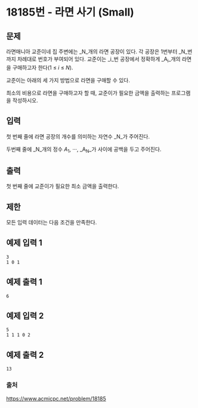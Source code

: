 # 18185번 - 라면 사기 (Small)   
## 문제   
라면매니아 교준이네 집 주변에는 _N_개의 라면 공장이 있다. 각 공장은 1번부터 _N_번까지 차례대로 번호가 부여되어 있다. 교준이는 _i_번 공장에서 정확하게 _A<sub>i</sub>_개의 라면을 구매하고자 한다(1 ≤&nbsp;_i_ ≤&nbsp;_N_).   
   
교준이는 아래의 세 가지 방법으로 라면을 구매할 수 있다.   
   
최소의 비용으로 라면을 구매하고자 할 때, 교준이가 필요한 금액을 출력하는 프로그램을 작성하시오.   
   
## 입력   
첫 번째 줄에 라면 공장의 개수를 의미하는 자연수 _N_가 주어진다.   
   
두번째 줄에 _N_개의 정수 _A_<sub>1</sub>, ···, _A<sub>N</sub>_가 사이에 공백을 두고 주어진다.   
   
## 출력   
첫 번째 줄에 교준이가 필요한 최소 금액을 출력한다.   
   
## 제한   
모든 입력 데이터는 다음 조건을 만족한다.   
   
## 예제 입력 1   
```   
3
1 0 1   
```   
## 예제 출력 1   
```   
6   
```   
## 예제 입력 2   
```   
5
1 1 1 0 2   
```   
## 예제 출력 2   
```   
13   
```   

### 출처
https://www.acmicpc.net/problem/18185
